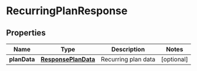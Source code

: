 
# RecurringPlanResponse

## Properties
Name | Type | Description | Notes
------------ | ------------- | ------------- | -------------
**planData** | [**ResponsePlanData**](ResponsePlanData.md) | Recurring plan data |  [optional]



